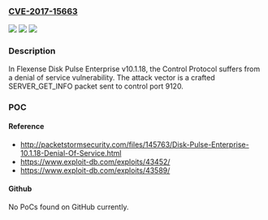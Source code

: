 ### [CVE-2017-15663](https://cve.mitre.org/cgi-bin/cvename.cgi?name=CVE-2017-15663)
![](https://img.shields.io/static/v1?label=Product&message=n%2Fa&color=blue)
![](https://img.shields.io/static/v1?label=Version&message=n%2Fa&color=blue)
![](https://img.shields.io/static/v1?label=Vulnerability&message=n%2Fa&color=brighgreen)

### Description

In Flexense Disk Pulse Enterprise v10.1.18, the Control Protocol suffers from a denial of service vulnerability. The attack vector is a crafted SERVER_GET_INFO packet sent to control port 9120.

### POC

#### Reference
- http://packetstormsecurity.com/files/145763/Disk-Pulse-Enterprise-10.1.18-Denial-Of-Service.html
- https://www.exploit-db.com/exploits/43452/
- https://www.exploit-db.com/exploits/43589/

#### Github
No PoCs found on GitHub currently.

